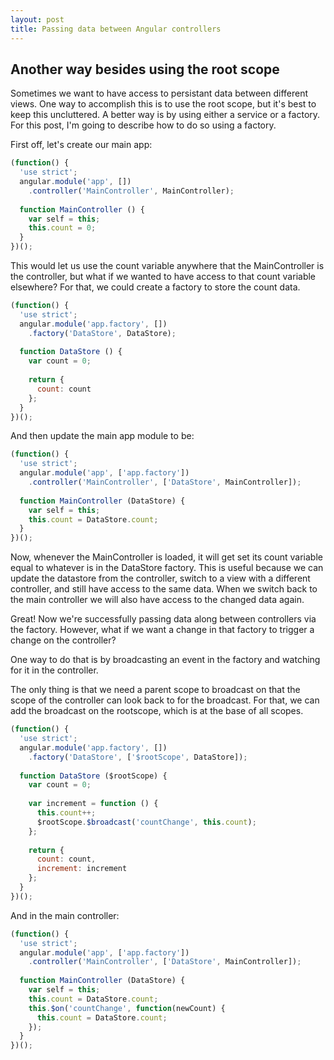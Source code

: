 ```yaml
---
layout: post
title: Passing data between Angular controllers
---
```


## Another way besides using the root scope

Sometimes we want to have access to persistant data between different views. One way to accomplish this is to use the root scope, but it's best to keep this uncluttered. A better way is by using either a service or a factory. For this post, I'm going to describe how to do so using a factory.

First off, let's create our main app:

```javascript
(function() {
  'use strict';
  angular.module('app', [])
    .controller('MainController', MainController);
    
  function MainController () {
    var self = this;
    this.count = 0;
  }
})();

```

This would let us use the count variable anywhere that the MainController is the controller, but what if we wanted to have access to that count variable elsewhere? For that, we could create a factory to store the count data.

```javascript
(function() {
  'use strict';
  angular.module('app.factory', [])
    .factory('DataStore', DataStore);
    
  function DataStore () {
    var count = 0;
    
    return {
      count: count
    };
  }
})();

```

And then update the main app module to be:

```javascript
(function() {
  'use strict';
  angular.module('app', ['app.factory'])
    .controller('MainController', ['DataStore', MainController]);
    
  function MainController (DataStore) {
    var self = this;
    this.count = DataStore.count;
  }
})();

```
Now, whenever the MainController is loaded, it will get set its count variable equal to whatever is in the DataStore factory. This is useful because we can update the datastore from the controller, switch to a view with a different controller, and still have access to the same data. When we switch back to the main controller we will also have access to the changed data again.

Great! Now we're successfully passing data along between controllers via the factory. However, what if we want a change in that factory to trigger a change on the controller?

One way to do that is by broadcasting an event in the factory and watching for it in the controller.

The only thing is that we need a parent scope to broadcast on that the scope of the controller can look back to for the broadcast. For that, we can add the broadcast on the rootscope, which is at the base of all scopes.

```javascript
(function() {
  'use strict';
  angular.module('app.factory', [])
    .factory('DataStore', ['$rootScope', DataStore]);
    
  function DataStore ($rootScope) {
    var count = 0;
    
    var increment = function () {
      this.count++;
      $rootScope.$broadcast('countChange', this.count);
    };
    
    return {
      count: count,
      increment: increment
    };
  }
})();

```

And in the main controller:

```javascript
(function() {
  'use strict';
  angular.module('app', ['app.factory'])
    .controller('MainController', ['DataStore', MainController]);
    
  function MainController (DataStore) {
    var self = this;
    this.count = DataStore.count;
    this.$on('countChange', function(newCount) {
      this.count = DataStore.count;
    });
  }
})();

```
